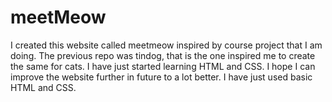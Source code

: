 # meetMeow
I created this website called meetmeow inspired by course project that I am doing. The previous repo was tindog, that is the one inspired me to create the same for cats. I have just started learning HTML and CSS. I hope I can improve the website further in future to a lot better. I have just used basic HTML and CSS. 

